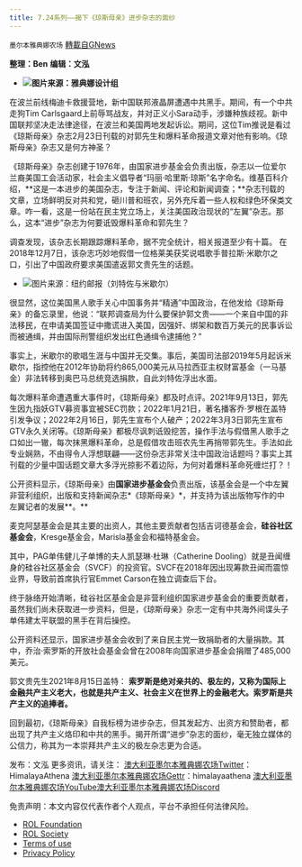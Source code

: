 ```yaml
---
title: 7.24系列——揭下《琼斯母亲》进步杂志的面纱
---
```

`墨尔本雅典娜农场` [轉載自GNews](https://gnews.org/zh-hans/2411615/)

**整理：Ben**
**编辑：文泓**
 
- ![](https://assets.gnews.org/wp-content/uploads/2022/04/PPT-9.jpg)**图片来源：雅典娜设计组**

在波兰前线梅迪卡救援营地，新中国联邦液晶屏遭遇中共黑手。期间，有一个中共走狗Tim Carlsgaard上前辱骂战友，并对正义小Sara动手，涉嫌种族歧视。新中国联邦坚决走法律途径，在波兰和美国两地发起诉讼。期间，这位Tim推说是看过《琼斯母亲》杂志2月23日刊载的对郭先生和爆料革命报道文章对他有影响。《琼斯母亲》杂志又是何方神圣？
 
《琼斯母亲》杂志创建于1976年，由国家进步基金会负责出版，杂志以一位爱尔兰裔美国工会活动家，社会主义倡导者“玛丽·哈里斯·琼斯”名字命名。维基百科介绍，**这是一本进步的美国杂志，专注于新闻、评论和新闻调查；**杂志刊载的文章，立场鲜明反对共和党，砸川普和班农，另外充斥着一些人权和绿色环保类文章。咋一看，这是一份站在民主党立场上，关注美国政治现状的“左翼”杂志。那么，这本“进步”杂志为何要诋毁爆料革命和郭先生？
 
调查发现，该杂志长期跟踪爆料革命，据不完全统计，相关报道至少有十篇。 在2018年12月7日，该杂志巧妙地假借一位格莱美获奖说唱歌手普拉斯·米歇尔之口，引出了中国政府要求美国遣返郭文贵先生的话题。
 
- ![](https://assets.gnews.org/wp-content/uploads/2022/04/PPT2-1.jpg)图片来源：纽约邮报（刘特佐与米歇尔）

很显然，这位美国黑人歌手关心中国事务并“精通”中国政治，在他发给《琼斯母亲》的备忘录里，他说：“联邦调查局为什么要保护郭文贵——一个来自中国的非法移民，在申请美国签证中撒谎进入美国，因强奸、绑架和数百万美元的民事诉讼而被通缉，并由国际刑警组织发出红色通缉令逮捕他？”
 
事实上，米歇尔的歌唱生涯与中国并无交集。事后，美国司法部2019年5月起诉米歇尔，指控他在2012年协助将约865,000美元从马拉西亚主权财富基金（一马基金）非法转移到奥巴马总统竞选捐款，自此刘特佐浮出水面。
 
每次爆料革命遭遇重大事件时，《琼斯母亲》都及时点评。2021年9月13日，郭先生因九指妖GTV募资事宜被SEC罚款；2022年1月21日，著名播客乔·罗根在盖特引发争议；2022年2月16日，郭先生宣布个人破产；2022年3月3日郭先生宣布GTV永久关闭等。《琼斯母亲》都极尽讽刺诋毁挖苦，操作手法与假借黑人歌手之口如出一辙，每次抹黑爆料革命，总是假借攻击班农先生再捎带郭先生。手法如此专业娴熟，不由得令人浮想联翩——这份杂志非常关注中国政治话题吗？事实上其刊载的少量中国话题文章大多浮光掠影不着边际，为何对着爆料革命死缠烂打？！
 
公开资料显示，《琼斯母亲》由**国家进步基金会**负责出版，该基金会是一个中左翼非营利组织，出版和支持新闻杂志*《琼斯母亲》*，并支持为该出版物写作的中左翼记者的发展**。**
 
麦克阿瑟基金会是其主要的出资人，其他主要贡献者包括吉诃德基金会，**硅谷社区基金会**，Kresge基金会，Marisla基金会和福特基金会。
 
其中，PAG单伟健儿子单博的夫人凯瑟琳·杜琳（Catherine Dooling）就是丑闻缠身的硅谷社区基金会（SVCF）的投资官。SVCF在2018年因出现筹款丑闻而震惊业界，导致前首席执行官Emmet Carson在独立调查后下台。
 
终于脉络开始清晰，硅谷社区基金会是非营利组织国家进步基金会的重要贡献者，虽然我们尚未获取进一步资料，但是，《琼斯母亲》杂志一定有中共海外间谍头子单伟建太平联盟的黑手在背后操控。
 
公开资料还显示，国家进步基金会收到了来自民主党一致捐助者的大量捐款。其中，乔治·索罗斯的开放社会基金会曾在2008年向国家进步基金会捐赠了485,000美元。
 
郭文贵先生2021年8月15日盖特：
**索罗斯是绝对亲共的、极左的，又称为国际上金融共产主义老大，也就是共产主义、社会主义在世界上的金融老大。索罗斯是共产主义的追捧者。**
 
回到最初，《琼斯母亲》自我标榜为进步杂志，但其发起方、出资方和赞助者，都出现了共产主义烙印和中共的黑手。揭开所谓“进步”杂志的面纱，毫无独立媒体的公信力，称其为一本崇拜共产主义的极左杂志更为合适。
 
发布：文泓
更多资讯，请关注：
[澳大利亚墨尔本雅典娜农场Twitter](https://twitter.com/HimalayaAthena1)：HimalayaAthena
[澳大利亚墨尔本雅典娜农场Gettr](https://www.gettr.com/user/himalayaathena)：himalayaathena
[澳大利亚墨尔本雅典娜农场YouTube](https://youtube.com/channel/UC-tz4lmA7mG3FzYbylgqjTQ)[澳大利亚墨尔本雅典娜农场Discord](https://discord.com/channels/825592690954731551/825592691433668613)

免责声明：本文内容仅代表作者个人观点，平台不承担任何法律风险。
  
- [ROL Foundation](https://rolfoundation.org/)
- [ROL Society](https://rolsociety.org/)
- [Terms of use](https://gnews.org/terms-of-use-3/)
- [Privacy Policy](https://gnews.org/privacy-policy/)
